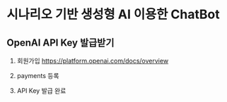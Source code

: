 # 시나리오 기반 생성형 AI 이용한 ChatBot

## OpenAI API Key 발급받기 
1. 회원가입
https://platform.openai.com/docs/overview

2. payments  등록 

3. API Key 발급 완료 
